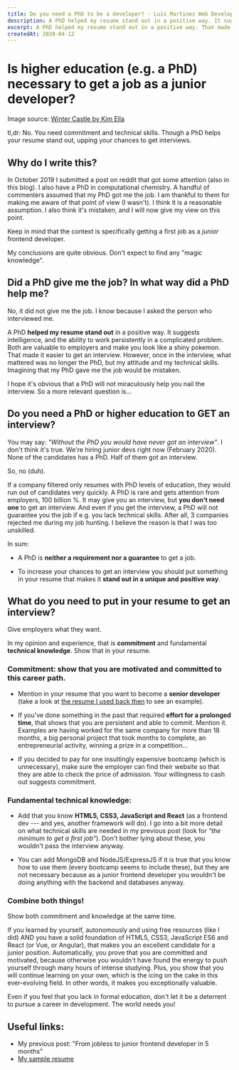 ```yaml
---
title: Do you need a PhD to be a developer? - Luis Martinez Web Developer
description: A PhD helped my resume stand out in a positive way. It suggests intelligence, and the ability to work persistently in a complicated problem. But...
excerpt: A PhD helped my resume stand out in a positive way. That made it easier to get an interview. However, once in the interview, what mattered was no longer the PhD.
createdAt: 2020-04-12
---
```


# Is higher education (e.g. a PhD) necessary to get a job as a junior developer?

<featured-image path="del-goni-winter-castle_hprwvf" alt=""></featured-image>

Image source: <a href="https://www.artstation.com/delgoni" rel="nofollow">Winter Castle by Kim Ella</a>

tl,dr: No. You need commitment and technical skills. Though a PhD helps your resume stand out, upping your chances to get interviews.

## Why do I write this?

In October 2019 I submitted a post on reddit that got some attention (also in <nuxt-link to="/blog/from-jobless-to-junior-frontend-developer-in-5-months">this blog</nuxt-link>). I also have a PhD in computational chemistry. A handful of commenters assumed that my PhD got me the job. I am thankful to them for making me aware of that point of view (I wasn't). I think it is a reasonable assumption. I also think it's mistaken, and I will now give my view on this point.

Keep in mind that the context is specifically getting a first job as a _junior_ frontend developer.

My conclusions are quite obvious. Don't expect to find any "magic knowledge".

## Did a PhD give me the job? In what way did a PhD help me?

No, it did not give me the job. I know because I asked the person who interviewed me.

A PhD **helped my resume stand out** in a positive way. It suggests intelligence, and the ability to work persistently in a complicated problem. Both are valuable to employers and make you look like a shiny pokemon. That made it easier to get an interview. However, once in the interview, what mattered was no longer the PhD, but my attitude and my technical skills. Imagining that my PhD gave me the job would be mistaken.

I hope it's obvious that a PhD will not miraculously help you nail the interview. So a more relevant question is...

## Do you need a PhD or higher education to GET an interview?

You may say: _"Without the PhD you would have never got an interview"_. I don't think it's true. We're hiring junior devs right now (February 2020). None of the candidates has a PhD. Half of them got an interview.

So, no (duh).

If a company filtered only resumes with PhD levels of education, they would run out of candidates very quickly. A PhD is rare and gets attention from employers, 100 billion %. It may give you an interview, but **you don't need one** to get an interview. And even if you get the interview, a PhD will not guarantee you the job if e.g. you lack technical skills. After all, 3 companies rejected me during my job hunting. I believe the reason is that I was too unskilled.

In sum:

- A PhD is **neither a requirement nor a guarantee** to get a job.

- To increase your chances to get an interview you should put something in your resume that makes it **stand out in a unique and positive way**.

## What do you need to put in your resume to get an interview?

Give employers what they want.

In my opinion and experience, that is **commitment** and fundamental **technical knowledge**. Show that in your resume.

### Commitment: show that you are motivated and committed to this career path.

- Mention in your resume that you want to become a **senior developer** (take a look at [the resume I used back then](http://bit.ly/38wlTPF) to see an example).

- If you've done something in the past that required **effort for a prolonged time**, that shows that you are persistent and able to commit. Mention it. Examples are having worked for the same company for more than 18 months, a big personal project that took months to complete, an entrepreneurial activity, winning a prize in a competition...

- If you decided to pay for one insultingly expensive bootcamp (which is unnecessary), make sure the employer can find their website so that they are able to check the price of admission. Your willingness to cash out suggests commitment.

### Fundamental technical knowledge:

- Add that you know **HTML5, CSS3, JavaScript and React** (as a frontend dev --- and yes, another framework will do). I go into a bit more detail on what technical skills are needed <nuxt-link to="/blog/from-jobless-to-junior-frontend-developer-in-5-months">in my previous post</nuxt-link> (look for _"the minimum to get a first job"_). Don't bother lying about these, you wouldn't pass the interview anyway.

- You can add MongoDB and NodeJS/ExpressJS if it is true that you know how to use them (every bootcamp seems to include these), but they are not necessary because as a junior frontend developer you wouldn't be doing anything with the backend and databases anyway.

### Combine both things!

Show both commitment and knowledge at the same time.

If you learned by yourself, autonomously and using free resources (like I did) AND you have a solid foundation of HTML5, CSS3, JavaScript ES6 and React (or Vue, or Angular), that makes you an excellent candidate for a junior position. Automatically, you prove that you are committed and motivated, because otherwise you wouldn't have found the energy to push yourself through many hours of intense studying. Plus, you show that you will continue learning on your own, which is the icing on the cake in this ever-evolving field. In other words, it makes you exceptionally valuable.

Even if you feel that you lack in formal education, don't let it be a deterrent to pursue a career in development. The world needs you!

## Useful links:

- <nuxt-link to="/blog/from-jobless-to-junior-frontend-developer-in-5-months">My previous post: "From jobless to junior frontend developer in 5 months"</nuxt-link>
- [My sample resume](http://bit.ly/38wlTPF)
